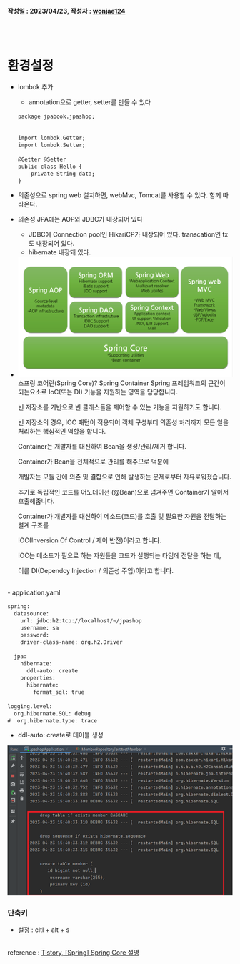 #### 작성일 : 2023/04/23, 작성자 : [wonjae124](https://github.com/wonjae124)
<br/><br/>
# 환경설정
- lombok 추가
  -  annotation으로 getter, setter를 만들 수 있다
  ```
  package jpabook.jpashop;


  import lombok.Getter;
  import lombok.Setter;

  @Getter @Setter
  public class Hello {
      private String data;
  }
  ```
- 의존성으로 spring web 설치하면, webMvc, Tomcat를 사용할 수 있다. 함께 따라온다.
- 의존성 JPA에는 AOP와 JDBC가 내장되어 있다
  - JDBC에 Connection pool인 HikariCP가 내장되어 있다. transcation인 tx도 내장되어 있다.
  - hibernate 내장돼 있다.

 - <img src="https://github.com/wonjae124/Java/blob/main/image/img.png">
    스프링 코어란(Spring Core)?
      Spring Container
      Spring 프레임워크의 근간이 되는요소로 IoC(또는 DI) 기능을 지원하는 영역을 담당합니다.

      빈 저장소를 기반으로 빈 클래스들을 제어할 수 있는 기능을 지원하기도 합니다.

      빈 저장소의 경우, IOC 패턴이 적용되어 객체 구성부터 의존성 처리까지 모든 일을 처리하는 핵심적인 역할을 합니다. 



      Container는 개발자를 대신하여 Bean을 생성/관리/제거 합니다.

      Container가 Bean을 전체적으로 관리를 해주므로 덕분에

      개발자는 모듈 간에 의존 및 결합으로 인해 발생하는 문제로부터 자유로워졌습니다.



      추가로 독립적인 코드를 어노테이션 (@Bean)으로 넘겨주면 Container가 알아서 호출해줍니다.



      Container가 개발자를 대신하여 메소드(코드)를 호출 및 필요한 자원을 전달하는 설계 구조를

      IOC(Inversion Of Control / 제어 반전)이라고 합니다.



      IOC는 메소드가 필요로 하는 자원들을 코드가 실행되는 타임에 전달을 하는 데,

      이를 DI(Dependcy Injection / 의존성 주입)이라고 합니다.
<br/>
- application.yaml

  ```
  spring:
    datasource:
      url: jdbc:h2:tcp://localhost/~/jpashop
      username: sa
      password:
      driver-class-name: org.h2.Driver

    jpa:
      hibernate:
        ddl-auto: create
      properties:
        hibernate:
          format_sql: true

  logging.level:
    org.hibernate.SQL: debug
  #  org.hibernate.type: trace

  ```
  - ddl-auto: create로 테이블 생성
  <img src="https://github.com/wonjae124/Java/blob/main/image/%EC%A0%9C%EB%AA%A9%20%EC%97%86%EC%9D%8C.png">

### 단축키
- 설정 : cltl + alt + s
<br/><br/>

reference : [Tistory, [Spring] Spring Core 설명](https://workshop-6349.tistory.com/entry/Spring-Core-Spring-Core-%EC%84%A4%EB%AA%85)
